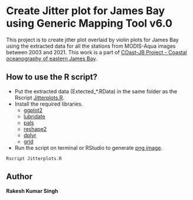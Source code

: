 # Create Jitter plot for James Bay using Generic Mapping Tool v6.0

This project is to create jitter plot overlaid by violin plots for James Bay using the extracted data for all the stations from MODIS-Aqua images between 2003 and 2021.
This work is a part of [COast-JB Project - Coastal oceanography of eastern James Bay](https://www.creegeoportal.ca/climate-change/).

## How to use the R script?
* Put the extracted data (Extected_*.RData) in the same folder as the Rscript [Jitterplots.R](https://github.com/rakeshkstp/jitterplotsJB/blob/main/Jitterplots.R).
* Install the required libraries.
  * [ggplot2](https://cran.r-project.org/web/packages/ggplot2/) 
  * [lubridate](https://cran.r-project.org/web/packages/lubridate/)
  * [pals](https://cran.r-project.org/web/packages/pals/)
  * [reshape2](https://cran.r-project.org/web/packages/reshape2/)
  * [dplyr](https://cran.r-project.org/web/packages/dplyr/)
  * [grid](https://cran.r-project.org/web/packages/grid/)
* Run the script on terminal or RStudio to generate [png image](https://github.com/rakeshkstp/jitterplotsJB/blob/main/JB_Jitterplot_Stations.png).
```
Rscript Jitterplots.R
```
## Author
**Rakesh Kumar Singh**

